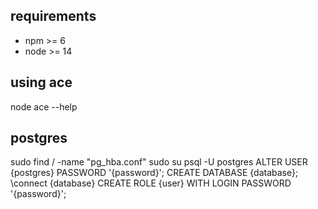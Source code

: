 ## requirements
- npm >= 6
- node >= 14

## using ace
node ace --help

## postgres
sudo find / -name "pg_hba.conf"
sudo su
psql -U postgres
ALTER USER {postgres} PASSWORD '{password}';
CREATE DATABASE {database};
\connect {database}
CREATE ROLE {user} WITH LOGIN PASSWORD '{password}';
